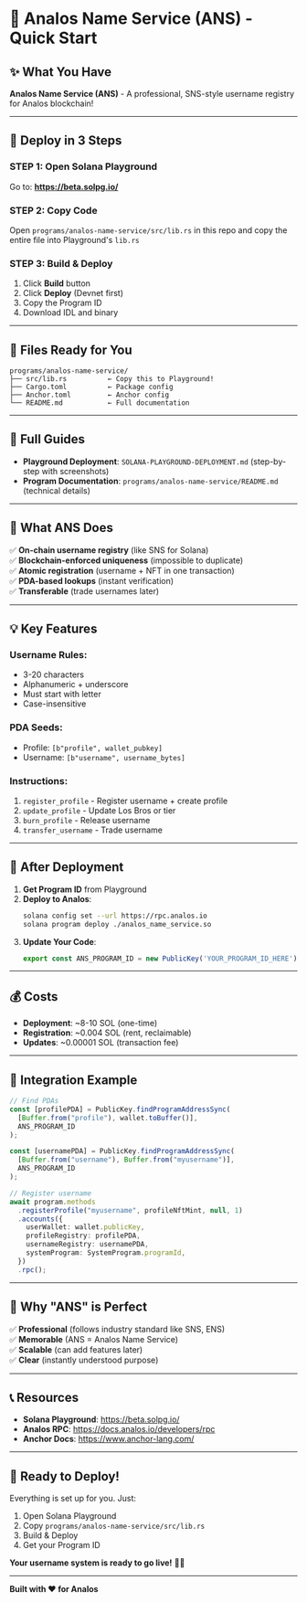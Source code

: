 # 🎯 Analos Name Service (ANS) - Quick Start

## ✨ What You Have

**Analos Name Service (ANS)** - A professional, SNS-style username registry for Analos blockchain!

---

## 🚀 Deploy in 3 Steps

### **STEP 1: Open Solana Playground**
Go to: **https://beta.solpg.io/**

### **STEP 2: Copy Code**
Open `programs/analos-name-service/src/lib.rs` in this repo and copy the entire file into Playground's `lib.rs`

### **STEP 3: Build & Deploy**
1. Click **Build** button
2. Click **Deploy** (Devnet first)
3. Copy the Program ID
4. Download IDL and binary

---

## 📁 Files Ready for You

```
programs/analos-name-service/
├── src/lib.rs          ← Copy this to Playground!
├── Cargo.toml          ← Package config
├── Anchor.toml         ← Anchor config
└── README.md           ← Full documentation
```

---

## 📖 Full Guides

- **Playground Deployment**: `SOLANA-PLAYGROUND-DEPLOYMENT.md` (step-by-step with screenshots)
- **Program Documentation**: `programs/analos-name-service/README.md` (technical details)

---

## 🎯 What ANS Does

✅ **On-chain username registry** (like SNS for Solana)  
✅ **Blockchain-enforced uniqueness** (impossible to duplicate)  
✅ **Atomic registration** (username + NFT in one transaction)  
✅ **PDA-based lookups** (instant verification)  
✅ **Transferable** (trade usernames later)

---

## 💡 Key Features

### **Username Rules:**
- 3-20 characters
- Alphanumeric + underscore
- Must start with letter
- Case-insensitive

### **PDA Seeds:**
- Profile: `[b"profile", wallet_pubkey]`
- Username: `[b"username", username_bytes]`

### **Instructions:**
1. `register_profile` - Register username + create profile
2. `update_profile` - Update Los Bros or tier
3. `burn_profile` - Release username
4. `transfer_username` - Trade username

---

## 🔗 After Deployment

1. **Get Program ID** from Playground
2. **Deploy to Analos**:
   ```bash
   solana config set --url https://rpc.analos.io
   solana program deploy ./analos_name_service.so
   ```
3. **Update Your Code**:
   ```typescript
   export const ANS_PROGRAM_ID = new PublicKey('YOUR_PROGRAM_ID_HERE');
   ```

---

## 💰 Costs

- **Deployment**: ~8-10 SOL (one-time)
- **Registration**: ~0.004 SOL (rent, reclaimable)
- **Updates**: ~0.00001 SOL (transaction fee)

---

## 🎨 Integration Example

```typescript
// Find PDAs
const [profilePDA] = PublicKey.findProgramAddressSync(
  [Buffer.from("profile"), wallet.toBuffer()],
  ANS_PROGRAM_ID
);

const [usernamePDA] = PublicKey.findProgramAddressSync(
  [Buffer.from("username"), Buffer.from("myusername")],
  ANS_PROGRAM_ID
);

// Register username
await program.methods
  .registerProfile("myusername", profileNftMint, null, 1)
  .accounts({
    userWallet: wallet.publicKey,
    profileRegistry: profilePDA,
    usernameRegistry: usernamePDA,
    systemProgram: SystemProgram.programId,
  })
  .rpc();
```

---

## 🌟 Why "ANS" is Perfect

✅ **Professional** (follows industry standard like SNS, ENS)  
✅ **Memorable** (ANS = Analos Name Service)  
✅ **Scalable** (can add features later)  
✅ **Clear** (instantly understood purpose)

---

## 📞 Resources

- **Solana Playground**: https://beta.solpg.io/
- **Analos RPC**: https://docs.analos.io/developers/rpc
- **Anchor Docs**: https://www.anchor-lang.com/

---

## 🎉 Ready to Deploy!

Everything is set up for you. Just:
1. Open Solana Playground
2. Copy `programs/analos-name-service/src/lib.rs`
3. Build & Deploy
4. Get your Program ID

**Your username system is ready to go live!** 🚀✨

---

**Built with ❤️ for Analos**

